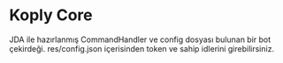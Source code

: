 # Koply Core
JDA ile hazırlanmış CommandHandler ve config dosyası bulunan bir bot çekirdeği. res/config.json içerisinden token ve sahip idlerini girebilirsiniz.
